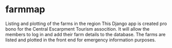 # farmmap
Listing and plotting of the farms in the region
This Django app is created pro bono for the Central Escarpment Tourism assocition.
It will allow the members to log in and add their farm details to the database.
The farms are listed and plotted in the front end for emergency information purposes.
